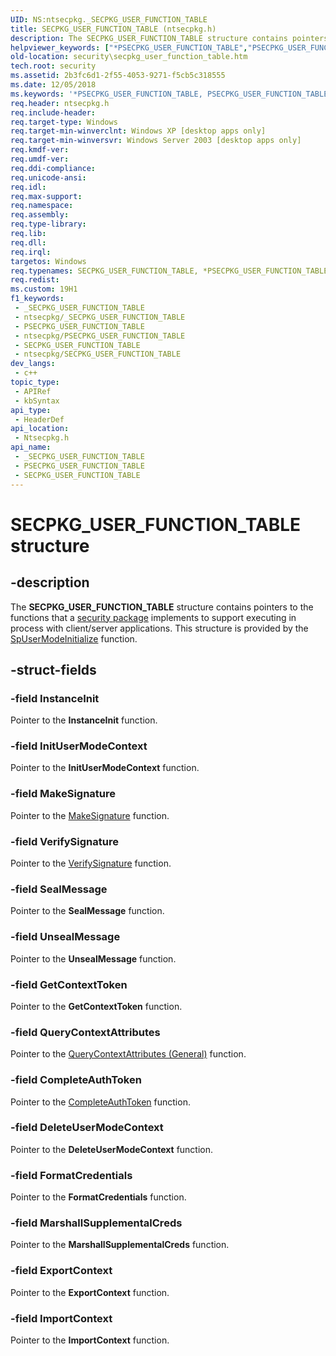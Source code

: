 ```yaml
---
UID: NS:ntsecpkg._SECPKG_USER_FUNCTION_TABLE
title: SECPKG_USER_FUNCTION_TABLE (ntsecpkg.h)
description: The SECPKG_USER_FUNCTION_TABLE structure contains pointers to the functions that a security package implements to support executing in process with client/server applications. This structure is provided by the SpUserModeInitialize function.
helpviewer_keywords: ["*PSECPKG_USER_FUNCTION_TABLE","PSECPKG_USER_FUNCTION_TABLE","PSECPKG_USER_FUNCTION_TABLE structure pointer [Security]","SECPKG_USER_FUNCTION_TABLE","SECPKG_USER_FUNCTION_TABLE structure [Security]","_ssp_secpkg_user_function_table","ntsecpkg/PSECPKG_USER_FUNCTION_TABLE","ntsecpkg/SECPKG_USER_FUNCTION_TABLE","security.secpkg_user_function_table"]
old-location: security\secpkg_user_function_table.htm
tech.root: security
ms.assetid: 2b3fc6d1-2f55-4053-9271-f5cb5c318555
ms.date: 12/05/2018
ms.keywords: '*PSECPKG_USER_FUNCTION_TABLE, PSECPKG_USER_FUNCTION_TABLE, PSECPKG_USER_FUNCTION_TABLE structure pointer [Security], SECPKG_USER_FUNCTION_TABLE, SECPKG_USER_FUNCTION_TABLE structure [Security], _ssp_secpkg_user_function_table, ntsecpkg/PSECPKG_USER_FUNCTION_TABLE, ntsecpkg/SECPKG_USER_FUNCTION_TABLE, security.secpkg_user_function_table'
req.header: ntsecpkg.h
req.include-header: 
req.target-type: Windows
req.target-min-winverclnt: Windows XP [desktop apps only]
req.target-min-winversvr: Windows Server 2003 [desktop apps only]
req.kmdf-ver: 
req.umdf-ver: 
req.ddi-compliance: 
req.unicode-ansi: 
req.idl: 
req.max-support: 
req.namespace: 
req.assembly: 
req.type-library: 
req.lib: 
req.dll: 
req.irql: 
targetos: Windows
req.typenames: SECPKG_USER_FUNCTION_TABLE, *PSECPKG_USER_FUNCTION_TABLE
req.redist: 
ms.custom: 19H1
f1_keywords:
 - _SECPKG_USER_FUNCTION_TABLE
 - ntsecpkg/_SECPKG_USER_FUNCTION_TABLE
 - PSECPKG_USER_FUNCTION_TABLE
 - ntsecpkg/PSECPKG_USER_FUNCTION_TABLE
 - SECPKG_USER_FUNCTION_TABLE
 - ntsecpkg/SECPKG_USER_FUNCTION_TABLE
dev_langs:
 - c++
topic_type:
 - APIRef
 - kbSyntax
api_type:
 - HeaderDef
api_location:
 - Ntsecpkg.h
api_name:
 - _SECPKG_USER_FUNCTION_TABLE
 - PSECPKG_USER_FUNCTION_TABLE
 - SECPKG_USER_FUNCTION_TABLE
---
```


# SECPKG_USER_FUNCTION_TABLE structure


## -description

The <b>SECPKG_USER_FUNCTION_TABLE</b> structure contains pointers to the functions that a <a href="/windows/desktop/SecGloss/s-gly">security package</a> implements to support executing in process with client/server applications. This structure is provided by the 
<a href="/windows/desktop/api/ntsecpkg/nc-ntsecpkg-spusermodeinitializefn">SpUserModeInitialize</a> function.

## -struct-fields

### -field InstanceInit

Pointer to the <b>InstanceInit</b> function.

### -field InitUserModeContext

Pointer to the <b>InitUserModeContext</b> function.

### -field MakeSignature

Pointer to the <a href="/windows/desktop/api/sspi/nf-sspi-makesignature">MakeSignature</a> function.

### -field VerifySignature

Pointer to the <a href="/windows/desktop/api/sspi/nf-sspi-verifysignature">VerifySignature</a> function.

### -field SealMessage

Pointer to the <b>SealMessage</b> function.

### -field UnsealMessage

Pointer to the <b>UnsealMessage</b> function.

### -field GetContextToken

Pointer to the <b>GetContextToken</b> function.

### -field QueryContextAttributes

Pointer to the <a href="/windows/desktop/api/sspi/nf-sspi-querycontextattributesa">QueryContextAttributes (General)</a> function.

### -field CompleteAuthToken

Pointer to the <a href="/windows/desktop/api/sspi/nf-sspi-completeauthtoken">CompleteAuthToken</a> function.

### -field DeleteUserModeContext

Pointer to the <b>DeleteUserModeContext</b> function.

### -field FormatCredentials

Pointer to the <b>FormatCredentials</b> function.

### -field MarshallSupplementalCreds

Pointer to the <b>MarshallSupplementalCreds</b> function.

### -field ExportContext

Pointer to the <b>ExportContext</b> function.

### -field ImportContext

Pointer to the <b>ImportContext</b> function.

